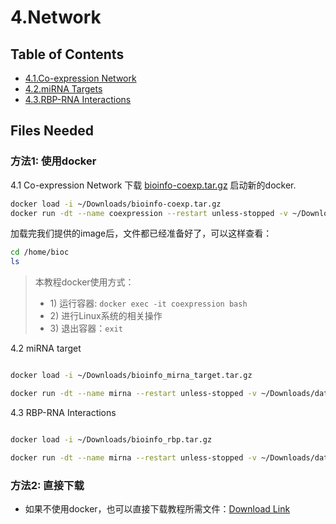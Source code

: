 # 4.Network

## Table of Contents

* [4.1.Co-expression Network](co_expression.md)
* [4.2.miRNA Targets](4.2.mirna-targets.md)
* [4.3.RBP-RNA Interactions](rbp_interaction.md)

## Files Needed

### 方法1: 使用docker

4.1 Co-expression Network 下载 [bioinfo-coexp.tar.gz](https://lulab2.gitbook.io/teaching/appendix/appendix-iv.-teaching) 启动新的docker.


```sh
docker load -i ~/Downloads/bioinfo-coexp.tar.gz
docker run -dt --name coexpression --restart unless-stopped -v ~/Downloads/data:/data gangxu/coexpression:1.4
```

加载完我们提供的image后，文件都已经准备好了，可以这样查看：

```bash
cd /home/bioc
ls
```

> 本教程docker使用方式：
>
> * 1\) 运行容器:  `docker exec -it coexpression bash`
> * 2\) 进行Linux系统的相关操作
> * 3\) 退出容器：`exit`

4.2 miRNA target 

```sh

docker load -i ~/Downloads/bioinfo_mirna_target.tar.gz

docker run -dt --name mirna --restart unless-stopped -v ~/Downloads/data:/data gangxu/seq_motif:1.0

```

4.3 RBP-RNA Interactions

```sh

docker load -i ~/Downloads/bioinfo_rbp.tar.gz

docker run -dt --name mirna --restart unless-stopped -v ~/Downloads/data:/data gangxu/bioinfo_rbp:1.0

```

### 方法2: 直接下载

* 如果不使用docker，也可以直接下载教程所需文件：[Download Link](https://github.com/lulab/teaching_book/tree/master/files/PART_III/4.network)


